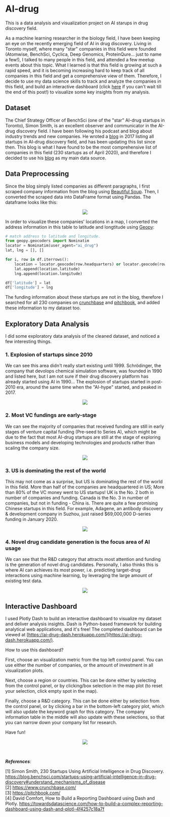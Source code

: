 # AI-drug
This is a data analysis and visualization project on AI starups in drug discovery field.

As a machine learning researcher in the biology field, I have been keeping an eye on the recently emerging field of AI in drug discovery. Living in Toronto myself, where many "star" companies in this field were founded (Atomwise, BenchSci, Cyclica, Deep Genomics, ProteinQure... just to name a few!), I talked to many people in this field, and attended a few meetup events about this topic. What I learned is that this field is growing at such a rapid speed, and it is becoming increasing hard to keep track of all companies in this field and get a comprehensive view of them. Therefore, I decide to use my data science skills to track and analyze the companies in this field, and build an interactive dashboard (click [here](https://ai-drug-dash.herokuapp.com/) if you can't wait till the end of this post!) to visualize some key insights from my analysis.

## Dataset
The Chief Strategy Officer of BenchSci (one of the "star" AI-drug startups in Toronto), Simon Smith, is an excellent observer and communicator in the AI-drug discovery field. I have been following his podcast and blog about industry trends and new companies. He wroted a [blog](https://blog.benchsci.com/startups-using-artificial-intelligence-in-drug-discovery#understand_mechanisms_of_disease) in 2017 listing all startups in AI-drug discovery field, and has been updating this list since then. This blog is what I have found to be the most comprehensive list of companies in this field (230 startups as of April 2020), and therefore I decided to use his [blog](https://blog.benchsci.com/startups-using-artificial-intelligence-in-drug-discovery#understand_mechanisms_of_disease) as my main data source.

## Data Preprocessing
Since the blog simply listed companies as different paragraphs, I first scraped company information from the blog using [Beautiful Soup](https://www.crummy.com/software/BeautifulSoup/bs4/doc/). Then, I converted the scraped data into DataFrame format using Pandas. The dataframe looks like this:

<p align="center">
<img src="/imgs/data_table.png">
</p>

In order to visualize these companies' locations in a map, I converted the address information in this table to latitude and longtitude using [Geopy](https://geopy.readthedocs.io/en/stable/):
```Python
# match address to latitude and longitude.
from geopy.geocoders import Nominatim
locator = Nominatim(user_agent="ai_drug")
lat, lng = [], []

for i, row in df.iterrows():
    location = locator.geocode(row.headquarters) or locator.geocode(row.city+','+row.country)
    lat.append(location.latitude)
    lng.append(location.longitude)

df['latitude'] = lat
df['longitude'] = lng
```

The funding information about these startups are not in the blog, therefore I searched for all 230 companies on [crunchbase](https://www.crunchbase.com/) and [pitchbook](https://pitchbook.com/), and added these information to my dataset too.

## Exploratory Data Analysis
I did some exploratory data analysis of the cleaned dataset, and noticed a few interesting things.

### 1. Explosion of startups since 2010
We can see this area didn't really start existing until 1999. Schrödinger, the company that devolops chemical simulation software, was founded in 1990 and listed here, but I am not sure if their drug discovery platform has already started using AI in 1990... The explosion of startups started in post-2010 era, around the same time when the "AI-hype" started, and peaked in 2017.

<p align="center">
<img src="/imgs/chronological_trend.png">
</p>

### 2. Most VC fundings are early-stage
We can see the majority of companies that received funding are still in early stages of venture capital funding (Pre-seed to Series A), which might be due to the fact that most AI-drug startups are still at the stage of exploring business models and developing technologies and products rather than scaling the company size.

<p align="center">
<img src="/imgs/funding_stages.png">
</p>
  
### 3. US is dominating the rest of the world
This may not come as a surprise, but US is dominating the rest of the world in this field. More than half of the companies are headquartered in US; More than 80% of the VC money went to US startups! UK is the No. 2 both in number of companies and funding. Canada is the No. 3 in number of companies, but not in funding - China is. There are quite a few promising Chinese startups in this field. For example, Adagene, an antibody discovery & development company in Suzhou, just raised $69,000,000 D-series funding in January 2020.

<p align="center">
<img src="/imgs/countries.png">
</p>
   
### 4. Novel drug candidate generation is the focus area of AI usage
We can see that the R&D category that attracts most attention and funding is the generation of novel drug candidates. Personally, I also thinks this is where AI can achieves its most power, i.e. predicting target-drug interactions using machine learning, by leveraging the large amount of existing test data.

<p align="center">
<img src="/imgs/categories.png">
</p>

## Interactive Dashboard
I used Plotly Dash to build an interactive dashboard to visualize my dataset and deliver analysis insights. Dash is Python-based framework for building analytical web applications, and it's free! The completed dashboard can be viewed at [https://ai-drug-dash.herokuapp.com/](https://ai-drug-dash.herokuapp.com/).

How to use this dashboard? 

First, choose an visualization metric from the top left control panel. You can use either the number of companies, or the amount of investment in all visualization plots. 

Next, choose a region or countries. This can be done either by selecting from the control panel, or by clicking/box selection in the map plot (to reset your selection, click empty spot in the map).

Finally, choose a R&D category. This can be done either by selection from the control panel, or by clicking a bar in the bottom-left category plot, which will also update the keyword graph for this category. The company information table in the middle will also update with these selections, so that you can narrow down your company list for research.

Have fun!

<p align="center">
<img src="/imgs/dashboard.png">
</p>
<br>

***References***:  

[1] Simon Smith, 230 Startups Using Artificial Intelligence in Drug Discovery. https://blog.benchsci.com/startups-using-artificial-intelligence-in-drug-discovery#understand_mechanisms_of_disease  
[2] https://www.crunchbase.com/  
[3] https://pitchbook.com/  
[4] David Comfort, How to Build a Reporting Dashboard using Dash and Plotly. https://towardsdatascience.com/how-to-build-a-complex-reporting-dashboard-using-dash-and-plotl-4f4257c18a7f
